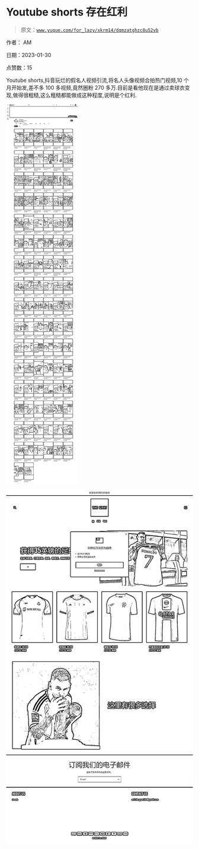 # Youtube shorts 存在红利

> 原文：[`www.yuque.com/for_lazy/xkrm14/dqmzatghzc8u52vb`](https://www.yuque.com/for_lazy/xkrm14/dqmzatghzc8u52vb)

作者： AM 

日期：2023-01-30 

点赞数：15 

Youtube shorts,抖音玩烂的假名人视频引流,将名人头像视频合拍热门视频,10 个月开始发,差不多 100 多视频,竟然圈粉 270 多万.目前是看他现在是通过卖球衣变现,做得很粗糙,这么粗糙都能做成这种程度,说明是个红利. 

![](img/2cb509948f644361edfaaa68aefd53df.png) 

![](img/62446e2025b30b1dc608f57996e07b72.png) 

